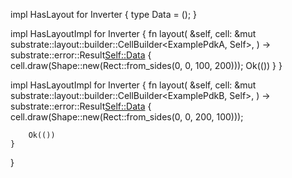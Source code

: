 impl HasLayout for Inverter {
    type Data = ();
}

impl HasLayoutImpl<ExamplePdkA> for Inverter {
    fn layout(
        &self,
        cell: &mut substrate::layout::builder::CellBuilder<ExamplePdkA, Self>,
    ) -> substrate::error::Result<Self::Data> {
        cell.draw(Shape::new(Rect::from_sides(0, 0, 100, 200)));
        Ok(())
    }
}

impl HasLayoutImpl<ExamplePdkB> for Inverter {
    fn layout(
        &self,
        cell: &mut substrate::layout::builder::CellBuilder<ExamplePdkB, Self>,
    ) -> substrate::error::Result<Self::Data> {
        cell.draw(Shape::new(Rect::from_sides(0, 0, 200, 100)));

        Ok(())
    }
}

